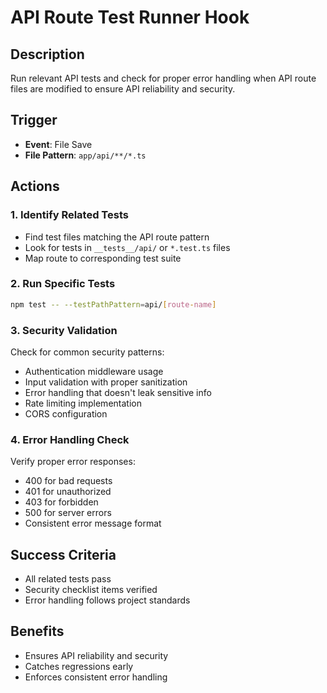 # API Route Test Runner Hook

## Description
Run relevant API tests and check for proper error handling when API route files are modified to ensure API reliability and security.

## Trigger
- **Event**: File Save
- **File Pattern**: `app/api/**/*.ts`

## Actions

### 1. Identify Related Tests
- Find test files matching the API route pattern
- Look for tests in `__tests__/api/` or `*.test.ts` files
- Map route to corresponding test suite

### 2. Run Specific Tests
```bash
npm test -- --testPathPattern=api/[route-name]
```

### 3. Security Validation
Check for common security patterns:
- Authentication middleware usage
- Input validation with proper sanitization
- Error handling that doesn't leak sensitive info
- Rate limiting implementation
- CORS configuration

### 4. Error Handling Check
Verify proper error responses:
- 400 for bad requests
- 401 for unauthorized
- 403 for forbidden
- 500 for server errors
- Consistent error message format

## Success Criteria
- All related tests pass
- Security checklist items verified
- Error handling follows project standards

## Benefits
- Ensures API reliability and security
- Catches regressions early
- Enforces consistent error handling